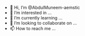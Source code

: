 - 👋 Hi, I’m @AbdulMuneem-aemstic
- 👀 I’m interested in ...
- 🌱 I’m currently learning ...
- 💞️ I’m looking to collaborate on ...
- 📫 How to reach me ...

<!---
AbdulMuneem-aemstic/AbdulMuneem-aemstic is a ✨ special ✨ repository because its `README.md` (this file) appears on your GitHub profile.
You can click the Preview link to take a look at your changes.
--->

